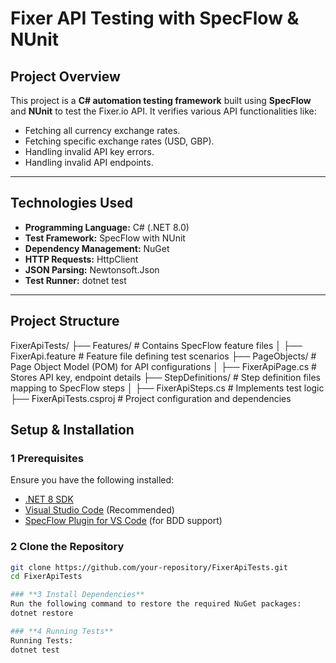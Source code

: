 # **Fixer API Testing with SpecFlow & NUnit**

## Project Overview
This project is a **C# automation testing framework** built using **SpecFlow** and **NUnit** to test the Fixer.io API. It verifies various API functionalities like:
- Fetching all currency exchange rates.
- Fetching specific exchange rates (USD, GBP).
- Handling invalid API key errors.
- Handling invalid API endpoints.

---

## **Technologies Used**
- **Programming Language:** C# (.NET 8.0)
- **Test Framework:** SpecFlow with NUnit
- **Dependency Management:** NuGet
- **HTTP Requests:** HttpClient
- **JSON Parsing:** Newtonsoft.Json
- **Test Runner:** dotnet test

---

## **Project Structure**
FixerApiTests/
├── Features/             # Contains SpecFlow feature files
│   ├── FixerApi.feature  # Feature file defining test scenarios
├── PageObjects/          # Page Object Model (POM) for API configurations
│   ├── FixerApiPage.cs   # Stores API key, endpoint details
├── StepDefinitions/      # Step definition files mapping to SpecFlow steps
│   ├── FixerApiSteps.cs  # Implements test logic
├── FixerApiTests.csproj  # Project configuration and dependencies


## **Setup & Installation**
### **1️ Prerequisites**
Ensure you have the following installed:
- [.NET 8 SDK](https://dotnet.microsoft.com/en-us/download)
- [Visual Studio Code](https://code.visualstudio.com/) (Recommended)
- [SpecFlow Plugin for VS Code](https://marketplace.visualstudio.com/items?itemName=SpecFlowTeam.SpecFlow) (for BDD support)

### **2️ Clone the Repository**
```sh
git clone https://github.com/your-repository/FixerApiTests.git
cd FixerApiTests

### **3 Install Dependencies**
Run the following command to restore the required NuGet packages:
dotnet restore

### **4 Running Tests**
Running Tests:
dotnet test
